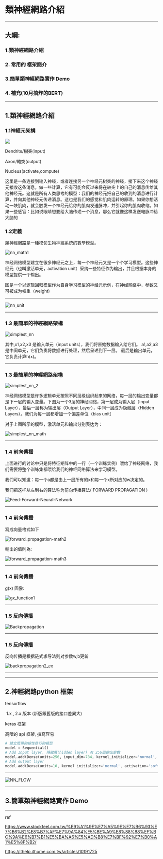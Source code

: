 # 類神經網路介紹

---

## 大綱:

### 1.類神經網路介紹

### 2. 常用的 框架簡介

### 3.簡單類神經網路實作 Demo

### 4. 補充(10月搞炸的BERT)

---



## 1.類神經網路介紹

### 1.1神經元架構

![](./img/brain_nn1.jpg)

Dendrite/樹突(input)

Axon/軸突(output)

Nucleus(activate,compute)

这里是一条连接到输入神经，或者连接另一个神经元树突的神经，接下来这个神经元接收这条消息，做一些计算，它有可能会反过来将在轴突上的自己的消息传给其他神经元。这就是所有人类思考的模型：我们的神经元把自己的收到的消息进行计算，并向其他神经元传递消息。这也是我们的感觉和肌肉运转的原理。如果你想活动一块肌肉，就会触发一个神经元给你的肌肉发送脉冲，并引起你的肌肉收缩。如果一些感官：比如说眼睛想要给大脑传递一个消息，那么它就像这样发送电脉冲给大脑的



### 1.2定義

類神經網路是一種模仿生物神經系統的數學模型。

![nn_math1](./img/nn_math1.jpg)

神经网络模型建立在很多神经元之上，每一个神经元又是一个个学习模型。这些神经元（也叫激活单元，activation  unit）采纳一些特征作为输出，并且根据本身的模型提供一个输出。

图是一个以逻辑回归模型作为自身学习模型的神经元示例，在神经网络中，参数又可被成为权重（weight)

---

![nn_unit](./img/nn_unit.gif)

---

### 1.3 最簡單的神經網路架構

![simplest_nn](./img/simplest_nn.png)

其中,x1,x2,x3 是输入单元（input units），我们将原始数据输入给它们。 a1,a2,a3 是中间单元，它们负责将数据进行处理，然后呈递到下一层。 最后是输出单元，它负责计算h(x)。

---

### 1.3 最簡單的神經網路架構

![simplest_nn_2](./img/simplest_nn_2.jpg)

神经网络模型是许多逻辑单元按照不同层级组织起来的网络，每一层的输出变量都是下一层的输入变量。下图为一个3层的神经网络，第一层成为输入层（Input Layer），最后一层称为输出层（Output Layer），中间一层成为隐藏层（Hidden  Layers）。我们为每一层都增加一个偏差单位（bias unit）

对于上图所示的模型，激活单元和输出分别表达为：

![simplest_nn_math](./img/simplest_nn_math.jpg)

---

### 1.4 前向傳播

上面进行的讨论中只是将特征矩阵中的一行（一个训练实例）喂给了神经网络，我们需要将整个训练集都喂给我们的神经网络算法来学习模型。

我们可以知道：每一个a都是由上一层所有的x和每一个x所对应的w决定的。

我们把这样从左到右的算法称为前向传播算法( FORWARD PROPAGATION )

![Feed-Forward-Neural-Network](./img/Feed-Forward-Neural-Network.gif)

---

### 1.4 前向傳播

寫成向量格式如下

![forward_propagation-math2](./img/forward_propagation-math2.png)

輸出的值則為:

![forward_propagation-math3](./img/forward_propagation-math3.png)

---

### 1.4 前向傳播

g(x) 圖像: 

![gx_function1](./img/gx_function1.png)

---

### 1.5 反向傳播

![Backpropagation](./img/Backpropagation.gif)

---

### 1.5 反向傳播

反向传播是根据链式求导法则对参数w,b更新

![backpropagation2_ex](./img/backpropagation2_ex.png)



---



---

## 2.神經網路python 框架

tensorflow 

​	1.x , 2.x 版本 (新版跟舊版的接口差異大)

keras 框架

  高階的 api 框架, 撰寫容易

```python
# 建立簡單的線性執行的模型
model = Sequential()
# Add Input layer, 隱藏層(hidden layer) 有 256個輸出變數
model.add(Dense(units=256, input_dim=784, kernel_initializer='normal', activation='relu')) 
# Add output layer
model.add(Dense(units=10, kernel_initializer='normal', activation='softmax'))
```

---



![NN_FLOW](./img/NN_FLOW.png)



---

## 3.簡單類神經網路實作 Demo



---

ref

https://www.stockfeel.com.tw/%E9%A1%9E%E7%A5%9E%E7%B6%93%E7%B6%B2%E8%B7%AF%E7%9A%84%E5%BE%A9%E8%88%88%EF%BC%9A%E6%B7%B1%E5%BA%A6%E5%AD%B8%E7%BF%92%E7%B0%A1%E5%8F%B2/



https://ithelp.ithome.com.tw/articles/10191725